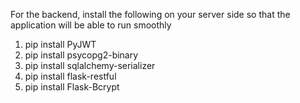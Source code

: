 For the backend, install the following on your server side so that the application will be able to run smoothly

1. pip install PyJWT
2. pip install psycopg2-binary
3. pip install sqlalchemy-serializer
4. pip install flask-restful
5. pip install Flask-Bcrypt

